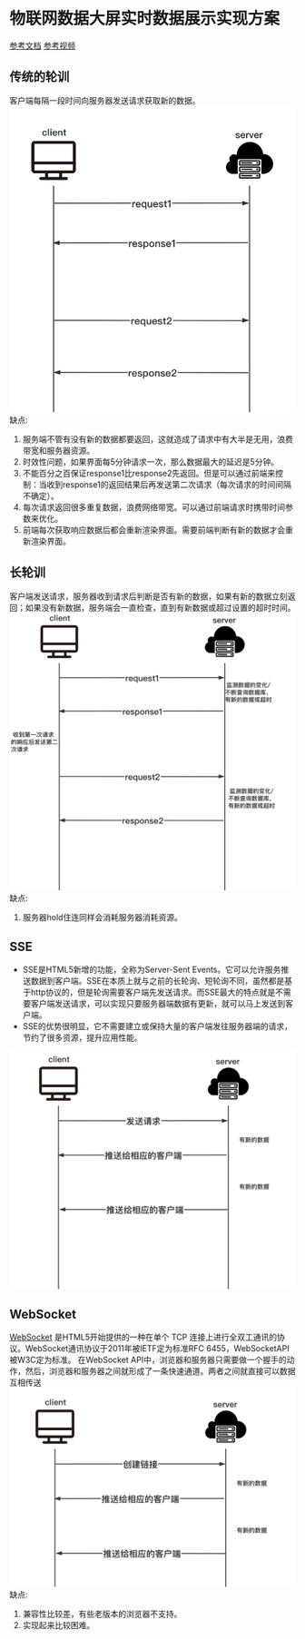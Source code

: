 # 物联网数据大屏实时数据展示实现方案
[参考文档](https://cloud.tencent.com/developer/article/1076547)
[参考视频](https://www.bilibili.com/video/BV1Vv411E71v)
## 传统的轮训
客户端每隔一段时间向服务器发送请求获取新的数据。
![轮训](./img/poll.png)
缺点:
1. 服务端不管有没有新的数据都要返回，这就造成了请求中有大半是无用，浪费带宽和服务器资源。
2. 时效性问题，如果界面每5分钟请求一次，那么数据最大的延迟是5分钟。
3. 不能百分之百保证response1比response2先返回。但是可以通过前端来控制：当收到response1的返回结果后再发送第二次请求（每次请求的时间间隔不确定）。
4. 每次请求返回很多重复数据，浪费网络带宽。可以通过前端请求时携带时间参数来优化。
5. 前端每次获取响应数据后都会重新渲染界面。需要前端判断有新的数据才会重新渲染界面。
## 长轮训
客户端发送请求，服务器收到请求后判断是否有新的数据，如果有新的数据立刻返回；如果没有新数据，服务端会一直检查，直到有新数据或超过设置的超时时间。
![长轮训](./img/long_poll.png)
缺点:
1. 服务器hold住连同样会消耗服务器消耗资源。
## SSE
* SSE是HTML5新增的功能，全称为Server-Sent Events。它可以允许服务推送数据到客户端。SSE在本质上就与之前的长轮询、短轮询不同，虽然都是基于http协议的，但是轮询需要客户端先发送请求。而SSE最大的特点就是不需要客户端发送请求，可以实现只要服务器端数据有更新，就可以马上发送到客户端。
* SSE的优势很明显，它不需要建立或保持大量的客户端发往服务器端的请求，节约了很多资源，提升应用性能。

![SSE](./img/sse.png)

## WebSocket
[WebSocket](https://en.wikipedia.org/wiki/WebSocket) 是HTML5开始提供的一种在单个 TCP 连接上进行全双工通讯的协议。WebSocket通讯协议于2011年被IETF定为标准RFC 6455，WebSocketAPI被W3C定为标准。 在WebSocket API中，浏览器和服务器只需要做一个握手的动作，然后，浏览器和服务器之间就形成了一条快速通道。两者之间就直接可以数据互相传送
![WebSocket](./img/ws.png)
缺点:
1. 兼容性比较差，有些老版本的浏览器不支持。
2. 实现起来比较困难。